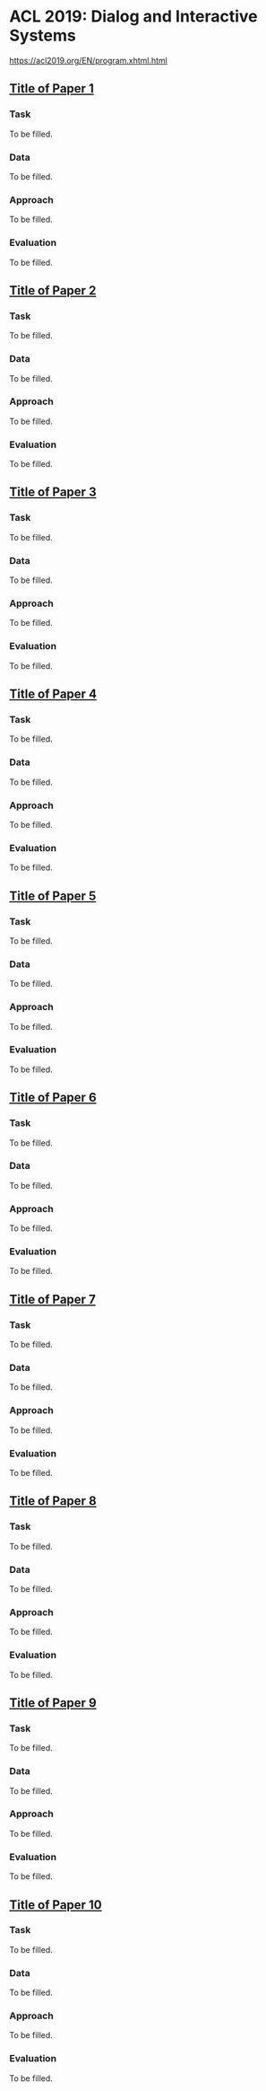 # ACL 2019: Dialog and Interactive Systems

https://acl2019.org/EN/program.xhtml.html


## [Title of Paper 1]()

### Task

To be filled.

### Data

To be filled.

### Approach

To be filled.

### Evaluation

To be filled.


## [Title of Paper 2]()

### Task

To be filled.

### Data

To be filled.

### Approach

To be filled.

### Evaluation

To be filled.


## [Title of Paper 3]()

### Task

To be filled.

### Data

To be filled.

### Approach

To be filled.

### Evaluation

To be filled.


## [Title of Paper 4]()

### Task

To be filled.

### Data

To be filled.

### Approach

To be filled.

### Evaluation

To be filled.


## [Title of Paper 5]()

### Task

To be filled.

### Data

To be filled.

### Approach

To be filled.

### Evaluation

To be filled.


## [Title of Paper 6]()

### Task

To be filled.

### Data

To be filled.

### Approach

To be filled.

### Evaluation

To be filled.


## [Title of Paper 7]()

### Task

To be filled.

### Data

To be filled.

### Approach

To be filled.

### Evaluation

To be filled.


## [Title of Paper 8]()

### Task

To be filled.

### Data

To be filled.

### Approach

To be filled.

### Evaluation

To be filled.


## [Title of Paper 9]()

### Task

To be filled.

### Data

To be filled.

### Approach

To be filled.

### Evaluation

To be filled.


## [Title of Paper 10]()

### Task

To be filled.

### Data

To be filled.

### Approach

To be filled.

### Evaluation

To be filled.


